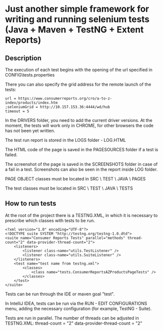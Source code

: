 # Just another simple framework for writing and running selenium tests (Java + Maven + TestNG + Extent Reports)

## Description

The execution of each test begins with the opening of the url specified in CONFIG\tests.properties

There you can also specify the grid address for the remote launch of the tests:

```
url = https://www.consumerreports.org/cro/a-to-z-index/products/index.htm
;seleniumGrid = http://10.157.153.36:4444/wd/hub
timeout = 5
```

In the DRIVERS folder, you need to add the current driver versions. At the moment, the tests will work only in CHROME, for other browsers the code has not been yet written.

The test run report is stored in the LOGS folder - LOG.HTML

The HTML code of the page is saved in the PAGESOURCES folder if a test is failed.

The screenshot of the page is saved in the SCREENSHOTS folder in case of a fail in a test. Screenshots can also be seen in the report inside LOG folder.

PAGE OBJECT classes must be located in SRC \ TEST \ JAVA \ PAGES

The test classes must be located in SRC \ TEST \ JAVA \ TESTS

## How to run tests

At the root of the project there is a TESTNG.XML, in which it is necessary to prescribe which classes with tests to be run.

```
<?xml version="1.0" encoding="UTF-8"?>
<!DOCTYPE suite SYSTEM "http://testng.org/testng-1.0.dtd">
<suite name="Consumer Reports Tests" parallel="methods" thread-count="2" data-provider-thread-count="2">
    <listeners>
        <listener class-name="utils.TestListener" />
        <listener class-name="utils.SuiteListener" />
    </listeners>
    <test name="test name from testng.xml">
        <classes>
            <class name="tests.ConsumerReportsAZProductsPageTests" />
        </classes>
    </test>
</suite>
```

Tests can be run through the IDE or maven goal "test".

In IntelliJ IDEA, tests can be run via the RUN - EDIT CONFIGURATIONS menu, adding the necessary configuration (for example, TestNG - Suite).

Tests are run in parallel. The number of threads can be adjusted in TESTNG.XML: thread-count = "2" data-provider-thread-count = "2"